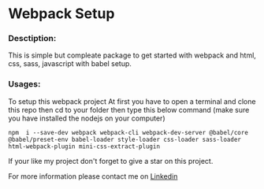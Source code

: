 # Webpack Setup

### Desctiption:
  This is simple but compleate package to get started with webpack and html, css, sass, javascript with babel setup.

### Usages:
  To setup this webpack project At first you have to open a terminal and clone this repo then cd to your folder then type this below command (make sure you have installed the nodejs on your computer)
  ```
  npm  i --save-dev webpack webpack-cli webpack-dev-server @babel/core @babel/preset-env babel-loader style-loader css-loader sass-loader html-webpack-plugin mini-css-extract-plugin
  ```

If your like my project don't forget to give a star on this project.

For more information please contact me on [Linkedin](https://www.linkedin.com/in/raihan2bd/)
